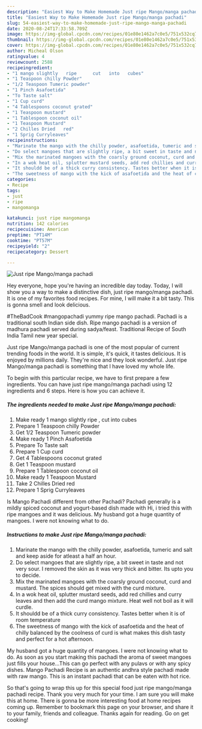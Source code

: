```yaml
---
description: "Easiest Way to Make Homemade Just ripe Mango/manga pachadi"
title: "Easiest Way to Make Homemade Just ripe Mango/manga pachadi"
slug: 54-easiest-way-to-make-homemade-just-ripe-mango-manga-pachadi
date: 2020-08-24T17:33:58.709Z
image: https://img-global.cpcdn.com/recipes/01e80e1462a7c0e5/751x532cq70/just-ripe-mangomanga-pachadi-recipe-main-photo.jpg
thumbnail: https://img-global.cpcdn.com/recipes/01e80e1462a7c0e5/751x532cq70/just-ripe-mangomanga-pachadi-recipe-main-photo.jpg
cover: https://img-global.cpcdn.com/recipes/01e80e1462a7c0e5/751x532cq70/just-ripe-mangomanga-pachadi-recipe-main-photo.jpg
author: Micheal Olson
ratingvalue: 4
reviewcount: 2588
recipeingredient:
- "1 mango slightly   ripe      cut   into   cubes"
- "1 Teaspoon chilly Powder"
- "1/2 Teaspoon Tumeric powder"
- "1 Pinch Asafoetida"
- "To Taste salt"
- "1 Cup curd"
- "4 Tablespoons coconut grated"
- "1 Teaspoon mustard"
- "1 Tablespoon coconut oil"
- "1 Teaspoon Mustard"
- "2 Chilles Dried   red"
- "1 Sprig Curryleaves"
recipeinstructions:
- "Marinate the mango with the chilly powder, asafoetida, tumeric and salt and keep aside for atleast a half an hour."
- "Do select mangoes that are slightly ripe, a bit sweet in taste and not very sour. I removed the skin as it was very thick and bitter. Its upto you to decide."
- "Mix the marinated mangoes with the coarsly ground coconut, curd and mustard. The spices should get mixed with the curd mixture."
- "In a wok heat oil, splutter mustard seeds, add red chillies and curry leaves and then add the curd mango mixture. Heat well not boil as it will curdle."
- "It shouldd be of a thick curry consistency. Tastes better when it is of room temperature"
- "The sweetness of mango with the kick of asafoetida and the heat of chilly balanced by the coolness of curd is what makes this dish tasty and perfect for a hot afternoon."
categories:
- Recipe
tags:
- just
- ripe
- mangomanga

katakunci: just ripe mangomanga 
nutrition: 142 calories
recipecuisine: American
preptime: "PT14M"
cooktime: "PT57M"
recipeyield: "2"
recipecategory: Dessert

---
```



![Just ripe Mango/manga pachadi](https://img-global.cpcdn.com/recipes/01e80e1462a7c0e5/751x532cq70/just-ripe-mangomanga-pachadi-recipe-main-photo.jpg)

Hey everyone, hope you're having an incredible day today. Today, I will show you a way to make a distinctive dish, just ripe mango/manga pachadi. It is one of my favorites food recipes. For mine, I will make it a bit tasty. This is gonna smell and look delicious.

#TheBadCook #mangopachadi yummy ripe mango pachadi. Pachadi is a traditional south Indian side dish. Ripe mango pachadi is a version of madhura pachadi served during sadya/feast. Traditional Recipe of South India Tamil new year special.

Just ripe Mango/manga pachadi is one of the most popular of current trending foods in the world. It is simple, it's quick, it tastes delicious. It is enjoyed by millions daily. They're nice and they look wonderful. Just ripe Mango/manga pachadi is something that I have loved my whole life.


To begin with this particular recipe, we have to first prepare a few ingredients. You can have just ripe mango/manga pachadi using 12 ingredients and 6 steps. Here is how you can achieve it.

<!--inarticleads1-->

##### The ingredients needed to make Just ripe Mango/manga pachadi:

1. Make ready 1 mango slightly   ripe    ,  cut   into   cubes
1. Prepare 1 Teaspoon chilly Powder
1. Get 1/2 Teaspoon Tumeric powder
1. Make ready 1 Pinch Asafoetida
1. Prepare To Taste salt
1. Prepare 1 Cup curd
1. Get 4 Tablespoons coconut grated
1. Get 1 Teaspoon mustard
1. Prepare 1 Tablespoon coconut oil
1. Make ready 1 Teaspoon Mustard
1. Take 2 Chilles Dried   red
1. Prepare 1 Sprig Curryleaves


Is Mango Pachadi different from other Pachadi? Pachadi generally is a mildly spiced coconut and yogurt-based dish made with Hi, i tried this with ripe mangoes and it was delicious. My husband got a huge quantity of mangoes. I were not knowing what to do. 

<!--inarticleads2-->

##### Instructions to make Just ripe Mango/manga pachadi:

1. Marinate the mango with the chilly powder, asafoetida, tumeric and salt and keep aside for atleast a half an hour.
1. Do select mangoes that are slightly ripe, a bit sweet in taste and not very sour. I removed the skin as it was very thick and bitter. Its upto you to decide.
1. Mix the marinated mangoes with the coarsly ground coconut, curd and mustard. The spices should get mixed with the curd mixture.
1. In a wok heat oil, splutter mustard seeds, add red chillies and curry leaves and then add the curd mango mixture. Heat well not boil as it will curdle.
1. It shouldd be of a thick curry consistency. Tastes better when it is of room temperature
1. The sweetness of mango with the kick of asafoetida and the heat of chilly balanced by the coolness of curd is what makes this dish tasty and perfect for a hot afternoon.


My husband got a huge quantity of mangoes. I were not knowing what to do. As soon as you start making this pachadi the aroma of sweet mangoes just fills your house…This can go perfect with any pulavs or with any spicy dishes. Mango Pachadi Recipe is an authentic andhra style pachadi made with raw mango. This is an instant pachadi that can be eaten with hot rice. 

So that's going to wrap this up for this special food just ripe mango/manga pachadi recipe. Thank you very much for your time. I am sure you will make this at home. There is gonna be more interesting food at home recipes coming up. Remember to bookmark this page on your browser, and share it to your family, friends and colleague. Thanks again for reading. Go on get cooking!
